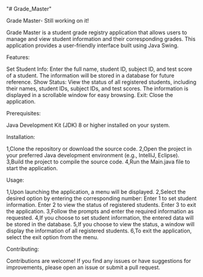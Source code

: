 "# Grade_Master" 

Grade Master- Still working on it!

Grade Master is a student grade registry application that allows users to manage and view student information and their corresponding grades. This application provides a user-friendly interface built using Java Swing.

Features:

Set Student Info: Enter the full name, student ID, subject ID, and test score of a student. The information will be stored in a database for future reference.
Show Status: View the status of all registered students, including their names, student IDs, subject IDs, and test scores. The information is displayed in a scrollable window for easy browsing.
Exit: Close the application.

Prerequisites:

Java Development Kit (JDK) 8 or higher installed on your system.

Installation:

1,Clone the repository or download the source code.
2,Open the project in your preferred Java development environment (e.g., IntelliJ, Eclipse).
3,Build the project to compile the source code.
4,Run the Main.java file to start the application.

Usage:

1,Upon launching the application, a menu will be displayed.
2,Select the desired option by entering the corresponding number:
           Enter 1 to set student information.
           Enter 2 to view the status of registered students.
           Enter 3 to exit the application.
3,Follow the prompts and enter the required information as requested.
4,If you choose to set student information, the entered data will be stored in the database.
5,If you choose to view the status, a window will display the information of all registered students.
6,To exit the application, select the exit option from the menu.

Contributing:

Contributions are welcome! If you find any issues or have suggestions for improvements, please open an issue or submit a pull request.
